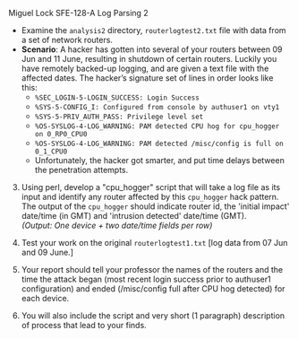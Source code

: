 Miguel Lock
SFE-128-A
Log Parsing 2


- Examine the `analysis2` directory, `routerlogtest2.txt` file with data from a set of network routers.
- **Scenario**: A hacker has gotten into several of your routers between 09 Jun and 11 June, resulting in shutdown of certain routers. Luckily you have remotely backed-up logging, and are given a text file with the affected dates. The hacker’s signature set of lines in order looks like this:
  - `%SEC_LOGIN-5-LOGIN_SUCCESS: Login Success`
  - `%SYS-5-CONFIG_I: Configured from console by authuser1 on vty1`
  - `%SYS-5-PRIV_AUTH_PASS: Privilege level set`
  - `%OS-SYSLOG-4-LOG_WARNING: PAM detected CPU hog for cpu_hogger on 0_RP0_CPU0`
  - `%OS-SYSLOG-4-LOG_WARNING: PAM detected /misc/config is full on 0_1_CPU0`
  - Unfortunately, the hacker got smarter, and put time delays between the penetration attempts.

3. Using perl, develop a "cpu_hogger" script that will take a log file as its input and identify any router affected by this `cpu_hogger` hack pattern. The output of the `cpu_hogger` should indicate router id, the 'initial impact' date/time (in GMT) and 'intrusion detected' date/time (GMT).  
   *(Output: One device + two date/time fields per row)*

4. Test your work on the original `routerlogtest1.txt` [log data from 07 Jun and 09 June.]

5. Your report should tell your professor the names of the routers and the time the attack began (most recent login success prior to authuser1 configuration) and ended (/misc/config full after CPU hog detected) for each device.

6. You will also include the script and very short (1 paragraph) description of process that lead to your finds.
